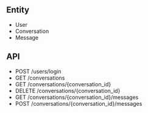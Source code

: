 ## Entity

- User
- Conversation
- Message

## API

- POST /users/login
- GET /conversations
- GET /conversations/{conversation_id}
- DELETE /conversations/{conversation_id}
- GET /conversations/{conversation_id}/messages
- POST /conversations/{conversation_id}/messages
